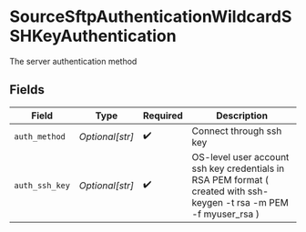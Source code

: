 # SourceSftpAuthenticationWildcardSSHKeyAuthentication

The server authentication method


## Fields

| Field                                                                                                               | Type                                                                                                                | Required                                                                                                            | Description                                                                                                         |
| ------------------------------------------------------------------------------------------------------------------- | ------------------------------------------------------------------------------------------------------------------- | ------------------------------------------------------------------------------------------------------------------- | ------------------------------------------------------------------------------------------------------------------- |
| `auth_method`                                                                                                       | *Optional[str]*                                                                                                     | :heavy_check_mark:                                                                                                  | Connect through ssh key                                                                                             |
| `auth_ssh_key`                                                                                                      | *Optional[str]*                                                                                                     | :heavy_check_mark:                                                                                                  | OS-level user account ssh key credentials in RSA PEM format ( created with ssh-keygen -t rsa -m PEM -f myuser_rsa ) |